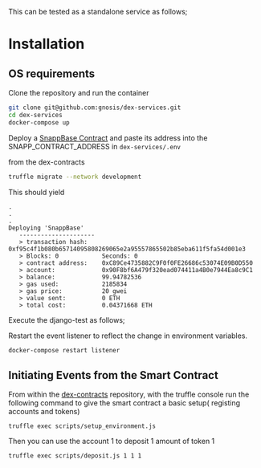 This can be tested as a standalone service as follows;


Installation
============

OS requirements
---------------

Clone the repository and run the container

```bash
git clone git@github.com:gnosis/dex-services.git
cd dex-services
docker-compose up
```


Deploy a [SnappBase Contract](https://github.com/gnosis/dex-contracts) and paste its address into the SNAPP_CONTRACT_ADDRESS in `dex-services/.env`

from the dex-contracts
```bash
truffle migrate --network development
```

This should yield

```
.
.
.
Deploying 'SnappBase'
   ---------------------
   > transaction hash:    0xf95c4f1b080b65714095808269065e2a95557865502b85eba611f5fa54d001e3
   > Blocks: 0            Seconds: 0
   > contract address:    0xC89Ce4735882C9F0f0FE26686c53074E09B0D550
   > account:             0x90F8bf6A479f320ead074411a4B0e7944Ea8c9C1
   > balance:             99.94782536
   > gas used:            2185834
   > gas price:           20 gwei
   > value sent:          0 ETH
   > total cost:          0.04371668 ETH

```



Execute the django-test as follows;

Restart the event listener to reflect the change in environment variables.

```bash
docker-compose restart listener
```


Initiating Events from the Smart Contract
-----------------------------------------

From within the [dex-contracts](https://github.com/gnosis/dex-contracts) repository, with the truffle console
run the following command to give the smart contract a basic setup( registing accounts and tokens)

```
truffle exec scripts/setup_environment.js 
```

Then you can use the account 1 to deposit 1 amount of token 1
```
truffle exec scripts/deposit.js 1 1 1

```